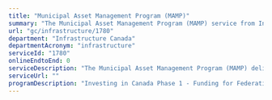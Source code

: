 ```yaml
---
title: "Municipal Asset Management Program (MAMP)"
summary: "The Municipal Asset Management Program (MAMP) service from Infrastructure Canada is not available end-to-end online, according to the GC Service Inventory."
url: "gc/infrastructure/1780"
department: "Infrastructure Canada"
departmentAcronym: "infrastructure"
serviceId: "1780"
onlineEndtoEnd: 0
serviceDescription: "The Municipal Asset Management Program (MAMP) delivered by the Federation of Canadian Municipalities (FCM) is a five year, $50 million program that will help Canadian municipalities make informed infrastructure investment decisions based on sound asset management practices."
serviceUrl: ""
programDescription: "Investing in Canada Phase 1 - Funding for Federation of Canadian Municipalities"
---
```

